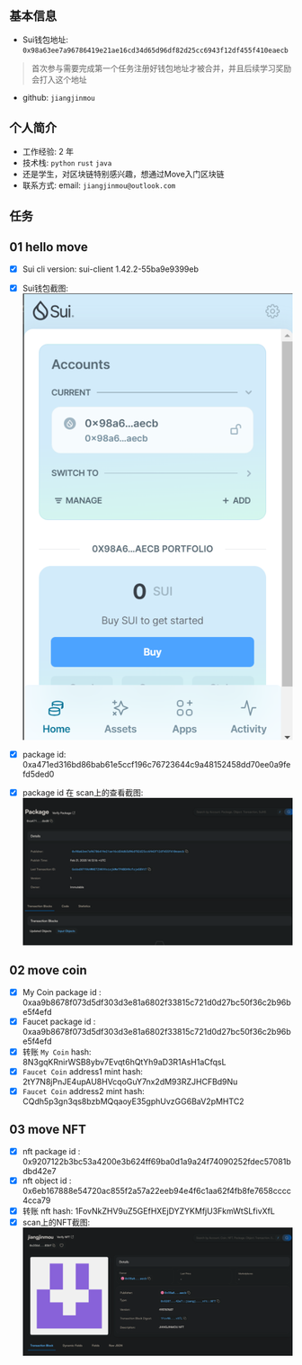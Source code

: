 ## 基本信息
- Sui钱包地址: `0x98a63ee7a96786419e21ae16cd34d65d96df82d25cc6943f12df455f410eaecb`
> 首次参与需要完成第一个任务注册好钱包地址才被合并，并且后续学习奖励会打入这个地址
- github: `jiangjinmou`

## 个人简介
- 工作经验: 2 年
- 技术栈: `python` `rust` `java`
- 还是学生，对区块链特别感兴趣，想通过Move入门区块链
- 联系方式: email: `jiangjinmou@outlook.com` 

## 任务

##   01 hello move  
- [x] Sui cli version: sui-client 1.42.2-55ba9e9399eb   
- [x] Sui钱包截图: ![Sui钱包截图](./images/wallet.png)
- [x] package id:  0xa471ed316bd86bab61e5ccf196c76723644c9a48152458dd70ee0a9fefd5ded0 
- [x] package id 在 scan上的查看截图:![Scan截图](./images/packageid.png)


##   02 move coin
- [x] My Coin package id : 0xaa9b8678f073d5df303d3e81a6802f33815c721d0d27bc50f36c2b96be5f4efd
- [x] Faucet package id : 0xaa9b8678f073d5df303d3e81a6802f33815c721d0d27bc50f36c2b96be5f4efd
- [x] 转账 `My Coin` hash: 8N3gqKRnirWSB8ybv7Evqt6hQtYh9aD3R1AsH1aCfqsL
- [x] `Faucet Coin` address1 mint hash: 2tY7N8jPnJE4upAU8HVcqoGuY7nx2dM93RZJHCFBd9Nu
- [x] `Faucet Coin` address2 mint hash: CQdh5p3gn3qs8bzbMQqaoyE35gphUvzGG6BaV2pMHTC2

##   03 move NFT
- [x] nft package id : 0x9207122b3bc53a4200e3b624ff69ba0d1a9a24f74090252fdec57081bdbd42e7
- [x] nft object id : 0x6eb167888e54720ac855f2a57a22eeb94e4f6c1aa62f4fb8fe7658cccc4cca79
- [x] 转账 nft  hash: 1FovNkZHV9uZ5GEfHXEjDYZYKMfjU3FkmWtSLfivXfL
- [x] scan上的NFT截图:![Scan截图](./images/GithubImageNFT.png)
